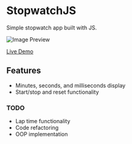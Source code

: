 

# StopwatchJS

Simple stopwatch app built with JS. 

![Image Preview](https://stopwatchapp.iamtowbee.repl.co/bg.jpg)

[Live Demo](https://stopwatchapp.iamtowbee.repl.co/)

## Features

- Minutes, seconds, and milliseconds display
- Start/stop and reset functionality

### TODO
- Lap time functionality
- Code refactoring
- OOP implementation
